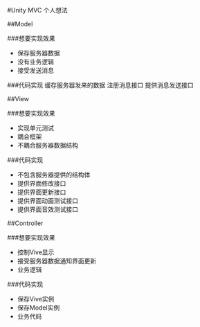 #Unity MVC 个人想法

##Model

###想要实现效果
- 保存服务器数据
- 没有业务逻辑
- 接受发送消息

###代码实现
缓存服务器发来的数据
注册消息接口
提供消息发送接口


##View

###想要实现效果

- 实现单元测试
- 耦合框架
- 不耦合服务器数据结构

###代码实现
- 不包含服务器提供的结构体
- 提供界面修改接口
- 提供界面更新接口
- 提供界面动画测试接口
- 提供界面音效测试接口


##Controller

###想要实现效果

- 控制Vive显示
- 接受服务器数据通知界面更新
- 业务逻辑

###代码实现
- 保存Vive实例
- 保存Model实例
- 业务代码
